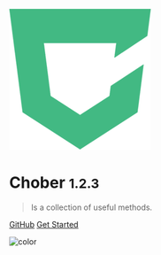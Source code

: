 ![logo](_media/logo.png)

# Chober <small>1.2.3</small>

> Is a collection of useful methods.

[GitHub](https://github.com/BrooonS/chober)
[Get Started](#choberjs)

![color](#fff)
